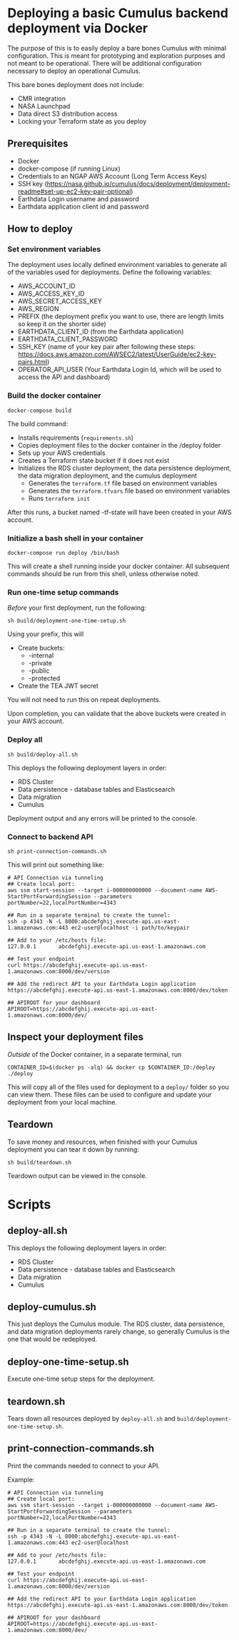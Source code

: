 # Deploying a basic Cumulus backend deployment via Docker

The purpose of this is to easily deploy a bare bones Cumulus with minimal configuration. This is meant for prototyping and exploration purposes and not meant to be operational. There will be additional configuration necessary to deploy an operational Cumulus.

This bare bones deployment does not include:
- CMR integration
- NASA Launchpad
- Data direct S3 distribution access
- Locking your Terraform state as you deploy

## Prerequisites

- Docker
- docker-compose (if running Linux)
- Credentials to an NGAP AWS Account (Long Term Access Keys)
- SSH key (https://nasa.github.io/cumulus/docs/deployment/deployment-readme#set-up-ec2-key-pair-optional)
- Earthdata Login username and password
- Earthdata application client id and password

## How to deploy

### Set environment variables

The deployment uses locally defined environment variables to generate all of the variables used for deployments. Define the following variables:

- AWS_ACCOUNT_ID
- AWS_ACCESS_KEY_ID
- AWS_SECRET_ACCESS_KEY
- AWS_REGION
- PREFIX (the deployment prefix you want to use, there are length limits so keep it on the shorter side)
- EARTHDATA_CLIENT_ID (from the Earthdata application)
- EARTHDATA_CLIENT_PASSWORD
- SSH_KEY (name of your key pair after following these steps: https://docs.aws.amazon.com/AWSEC2/latest/UserGuide/ec2-key-pairs.html)
- OPERATOR_API_USER (Your Earthdata Login Id, which will be used to access the API and dashboard)

### Build the docker container

`docker-compose build`

The build command:
- Installs requirements (`requirements.sh`)
- Copies deployment files to the docker container in the /deploy folder
- Sets up your AWS credentials
- Creates a Terraform state bucket if it does not exist
- Initializes the RDS cluster deployment, the data persistence deployment, the data migration deployment, and the cumulus deployment
  - Generates the `terraform.tf` file based on environment variables
  - Generates the `terraform.tfvars` file based on environment variables
  - Runs `terraform init`

After this runs, a bucket named <PREFIX>-tf-state will have been created in your AWS account.

### Initialize a bash shell in your container

`docker-compose run deploy /bin/bash`

This will create a shell running inside your docker container. All subsequent commands should be run from this shell, unless otherwise noted.

### Run one-time setup commands

_Before_ your first deployment, run the following:

`sh build/deployment-one-time-setup.sh`

Using your prefix, this will
- Create buckets:
  - <PREFIX>-internal
  - <PREFIX>-private
  - <PREFIX>-public
  - <PREFIX>-protected
- Create the TEA JWT secret

You will not need to run this on repeat deployments.

Upon completion, you can validate that the above buckets were created in your AWS account.

### Deploy all

`sh build/deploy-all.sh`

This deploys the following deployment layers in order:
- RDS Cluster
- Data persistence - database tables and Elasticsearch
- Data migration
- Cumulus

Deployment output and any errors will be printed to the console.

### Connect to backend API

`sh print-connection-commands.sh`

This will print out something like:
```
# API Connection via tunneling
## Create local port:
aws ssm start-session --target i-000000000000 --document-name AWS-StartPortForwardingSession --parameters portNumber=22,localPortNumber=4343

## Run in a separate terminal to create the tunnel:
ssh -p 4343 -N -L 8000:abcdefghij.execute-api.us-east-1.amazonaws.com:443 ec2-user@localhost -i path/to/keypair

## Add to your /etc/hosts file:
127.0.0.1       abcdefghij.execute-api.us-east-1.amazonaws.com

## Test your endpoint
curl https://abcdefghij.execute-api.us-east-1.amazonaws.com:8000/dev/version

## Add the redirect API to your Earthdata Login application
https://abcdefghij.execute-api.us-east-1.amazonaws.com:8000/dev/token

## APIROOT for your dashboard
APIROOT=https://abcdefghij.execute-api.us-east-1.amazonaws.com:8000/dev/
```

## Inspect your deployment files

_Outside_ of the Docker container, in a separate terminal, run

```
CONTAINER_ID=$(docker ps -alq) && docker cp $CONTAINER_ID:/deploy ./deploy
```

This will copy all of the files used for deployment to a `deploy/` folder so you can view them. These files can be used to configure and update your deployment from your local machine.

## Teardown

To save money and resources, when finished with your Cumulus deployment you can tear it down by running:

`sh build/teardown.sh`

Teardown output can be viewed in the console.

# Scripts

## deploy-all.sh

This deploys the following deployment layers in order:
- RDS Cluster
- Data persistence - database tables and Elasticsearch
- Data migration
- Cumulus

## deploy-cumulus.sh

This just deploys the Cumulus module. The RDS cluster, data persistence, and data migration deployments rarely change, so generally Cumulus is the one that would be redeployed.

## deploy-one-time-setup.sh

Execute one-time setup steps for the deployment.

## teardown.sh

Tears down all resources deployed by `deploy-all.sh` and `build/deployment-one-time-setup.sh`.

## print-connection-commands.sh

Print the commands needed to connect to your API.

Example:
```
# API Connection via tunneling
## Create local port:
aws ssm start-session --target i-000000000000 --document-name AWS-StartPortForwardingSession --parameters portNumber=22,localPortNumber=4343

## Run in a separate terminal to create the tunnel:
ssh -p 4343 -N -L 8000:abcdefghij.execute-api.us-east-1.amazonaws.com:443 ec2-user@localhost

## Add to your /etc/hosts file:
127.0.0.1       abcdefghij.execute-api.us-east-1.amazonaws.com

## Test your endpoint
curl https://abcdefghij.execute-api.us-east-1.amazonaws.com:8000/dev/version

## Add the redirect API to your Earthdata Login application
https://abcdefghij.execute-api.us-east-1.amazonaws.com:8000/dev/token

## APIROOT for your dashboard
APIROOT=https://abcdefghij.execute-api.us-east-1.amazonaws.com:8000/dev/
```
